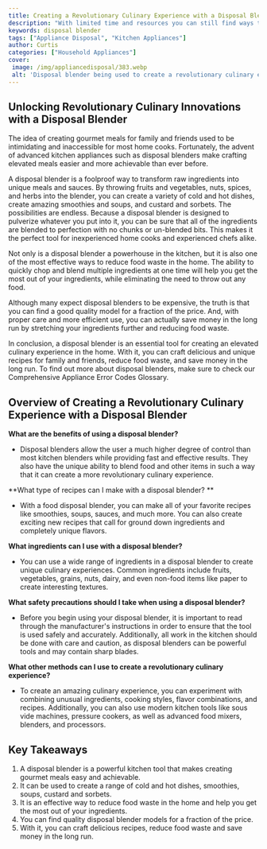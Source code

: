 ```yaml
---
title: Creating a Revolutionary Culinary Experience with a Disposal Blender
description: "With limited time and resources you can still find ways to put a spin on food preparation Learn how a simple disposal blender can help you create a revolutionary culinary experience"
keywords: disposal blender
tags: ["Appliance Disposal", "Kitchen Appliances"]
author: Curtis
categories: ["Household Appliances"]
cover: 
 image: /img/appliancedisposal/383.webp
 alt: 'Disposal blender being used to create a revolutionary culinary experience'
---
```

## Unlocking Revolutionary Culinary Innovations with a Disposal Blender

The idea of creating gourmet meals for family and friends used to be intimidating and inaccessible for most home cooks. Fortunately, the advent of advanced kitchen appliances such as disposal blenders make crafting elevated meals easier and more achievable than ever before.

A disposal blender is a foolproof way to transform raw ingredients into unique meals and sauces. By throwing fruits and vegetables, nuts, spices, and herbs into the blender, you can create a variety of cold and hot dishes, create amazing smoothies and soups, and custard and sorbets. The possibilities are endless. Because a disposal blender is designed to pulverize whatever you put into it, you can be sure that all of the ingredients are blended to perfection with no chunks or un-blended bits. This makes it the perfect tool for inexperienced home cooks and experienced chefs alike.

Not only is a disposal blender a powerhouse in the kitchen, but it is also one of the most effective ways to reduce food waste in the home. The ability to quickly chop and blend multiple ingredients at one time will help you get the most out of your ingredients, while eliminating the need to throw out any food.

Although many expect disposal blenders to be expensive, the truth is that you can find a good quality model for a fraction of the price. And, with proper care and more efficient use, you can actually save money in the long run by stretching your ingredients further and reducing food waste.

In conclusion, a disposal blender is an essential tool for creating an elevated culinary experience in the home. With it, you can craft delicious and unique recipes for family and friends, reduce food waste, and save money in the long run. To find out more about disposal blenders, make sure to check our Comprehensive Appliance Error Codes Glossary.

## Overview of Creating a Revolutionary Culinary Experience with a Disposal Blender

**What are the benefits of using a disposal blender?** 
- Disposal blenders allow the user a much higher degree of control than most kitchen blenders while providing fast and effective results. They also have the unique ability to blend food and other items in such a way that it can create a more revolutionary culinary experience. 

**What type of recipes can I make with a disposal blender? **
- With a food disposal blender, you can make all of your favorite recipes like smoothies, soups, sauces, and much more. You can also create exciting new recipes that call for ground down ingredients and completely unique flavors. 

**What ingredients can I use with a disposal blender?**
- You can use a wide range of ingredients in a disposal blender to create unique culinary experiences. Common ingredients include fruits, vegetables, grains, nuts, dairy, and even non-food items like paper to create interesting textures. 

**What safety precautions should I take when using a disposal blender?**
- Before you begin using your disposal blender, it is important to read through the manufacturer's instructions in order to ensure that the tool is used safely and accurately. Additionally, all work in the kitchen should be done with care and caution, as disposal blenders can be powerful tools and may contain sharp blades. 

**What other methods can I use to create a revolutionary culinary experience?**
- To create an amazing culinary experience, you can experiment with combining unusual ingredients, cooking styles, flavor combinations, and recipes. Additionally, you can also use modern kitchen tools like sous vide machines, pressure cookers, as well as advanced food mixers, blenders, and processors.

## Key Takeaways 
1. A disposal blender is a powerful kitchen tool that makes creating gourmet meals easy and achievable. 
2. It can be used to create a range of cold and hot dishes, smoothies, soups, custard and sorbets. 
3. It is an effective way to reduce food waste in the home and help you get the most out of your ingredients.
4. You can find quality disposal blender models for a fraction of the price. 
5. With it, you can craft delicious recipes, reduce food waste and save money in the long run.
